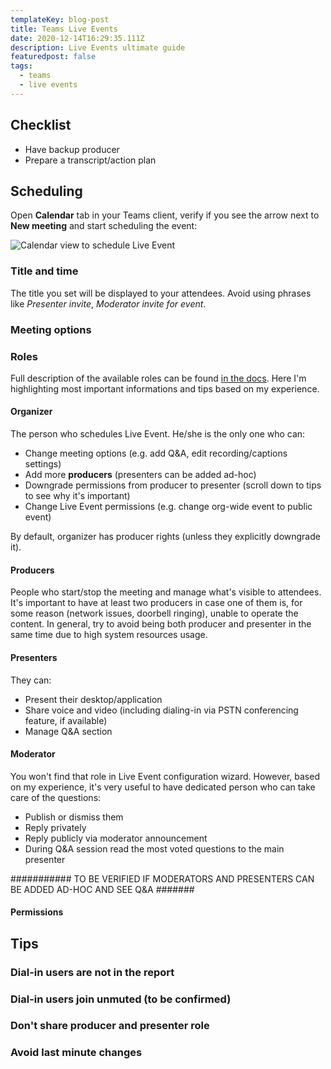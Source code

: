 ```yaml
---
templateKey: blog-post
title: Teams Live Events
date: 2020-12-14T16:29:35.111Z
description: Live Events ultimate guide
featuredpost: false
tags:
  - teams
  - live events
---
```

## Checklist

* Have backup producer
* Prepare a transcript/action plan

## Scheduling

Open **Calendar** tab in your Teams client, verify if you see the arrow next to **New meeting** and start scheduling the event:

![Calendar view to schedule Live Event](/img/2020-12-16-20_00_19-liveevents.png "Calendar view to schedule Live Event")

### Title and time

The title you set will be displayed to your attendees. Avoid using phrases like *Presenter invite*, *Moderator invite for event*.



### Meeting options



### Roles

Full description of the available roles can be found [in the docs](https://support.microsoft.com/en-us/office/get-started-with-microsoft-teams-live-events-d077fec2-a058-483e-9ab5-1494afda578a#bkmk_roles). Here I'm highlighting most important informations and tips based on my experience.

#### Organizer

The person who schedules Live Event. He/she is the only one who can:

* Change meeting options (e.g. add Q&A, edit recording/captions settings)
* Add more **producers** (presenters can be added ad-hoc)
* Downgrade permissions from producer to presenter (scroll down to tips to see why it's important)
* Change Live Event permissions (e.g. change org-wide event to public event)

By default, organizer has producer rights (unless they explicitly downgrade it).

#### Producers

People who start/stop the meeting and manage what's visible to attendees. It's important to have at least two producers in case one of them is, for some reason (network issues, doorbell ringing), unable to operate the content. In general, try to avoid being both producer and presenter in the same time due to high system resources usage.

#### Presenters

They can:

* Present their desktop/application
* Share voice and video (including dialing-in via PSTN conferencing feature, if available)
* Manage Q&A section

#### Moderator

You won't find that role in Live Event configuration wizard. However, based on my experience, it's very useful to have dedicated person who can take care of the questions:

* Publish or dismiss them
* Reply privately
* Reply publicly via moderator announcement
* During Q&A session read the most voted questions to the main presenter

\########### TO BE VERIFIED IF MODERATORS AND PRESENTERS CAN BE ADDED AD-HOC AND SEE Q&A #######

#### Permissions

## Tips

### Dial-in users are not in the report

### Dial-in users join unmuted (to be confirmed)

### Don't share producer and presenter role

### Avoid last minute changes
